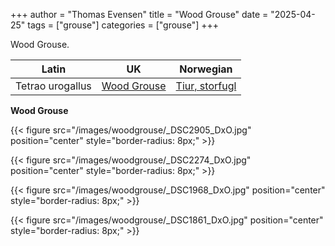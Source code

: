 +++
author = "Thomas Evensen"
title = "Wood Grouse"
date = "2025-04-25"
tags = ["grouse"]
categories = ["grouse"]
+++

Wood Grouse.

| Latin                 | UK                                                                     | Norwegian                                              |
|-----------------------|------------------------------------------------------------------------|--------------------------------------------------------|
| Tetrao urogallus        | [Wood Grouse](https://en.wikipedia.org/wiki/Western_capercaillie)  | [Tiur, storfugl](https://no.wikipedia.org/wiki/Storfugl)        |

**Wood Grouse**

{{< figure src="/images/woodgrouse/_DSC2905_DxO.jpg" position="center" style="border-radius: 8px;" >}}

{{< figure src="/images/woodgrouse/_DSC2274_DxO.jpg" position="center" style="border-radius: 8px;" >}}

{{< figure src="/images/woodgrouse/_DSC1968_DxO.jpg" position="center" style="border-radius: 8px;" >}}

{{< figure src="/images/woodgrouse/_DSC1861_DxO.jpg" position="center" style="border-radius: 8px;" >}}


